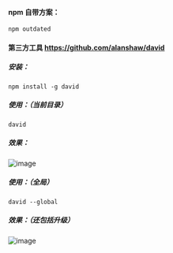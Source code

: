 #### npm 自带方案：
`npm outdated`

#### 第三方工具 <https://github.com/alanshaw/david>

##### 安装：
`npm install -g david`

##### 使用：（当前目录）
`david`

##### 效果：
![image](http://s25.postimg.org/vxlri9jel/screenshot_2014_04_29_at_14_25_37.png)

##### 使用：（全局）
`david --global`

##### 效果：（还包括升级）
![image](http://s25.postimg.org/8knpzr3b1/screenshot_2014_04_29_at_14_28_48.png)